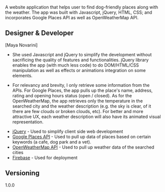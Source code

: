 

A website application that helps user to find dog-friendly places along with the weather. The app was built with Javascript, jQuery, HTML, CSS; and incorporates Google Places API as well as OpenWeatherMap API. 

## Designer & Developer

[Maya Novarini]


- She used Javascript and jQuery to simplify the development without sacrificing the quality of features and functionalities. jQuery library enables the app (with much less code) to do DOM/HTML/CSS manipulation as well as effects or animations integration on some elements. 

- For relevancy and brevity, I only retrieve some information from the APIs. For Google Places, the app pulls up the place's name, address, rating and opening hours status (open / closed). As for the OpenWeatherMap, the app retrieves only the temperature in the searched city and the weather description (e.g. the sky is clear, of it there are few clouds or broken clouds, etc). For better and more attractive UX, each weather description will also have its animated visual representation. 

* [jQuery](https://jquery.com/) - Used to simplify client side web development
* [Google Places API](https://developers.google.com/maps/documentation/javascript/places) - Used to pull up data of places based on certain keywords (a cafe, dog park and a vet).
* [OpenWeatherMap API](https://openweathermap.org/current) - Used to pull up weather data of the searched cities
* [Firebase](https://firebase.google.com/) - Used for deployment

## Versioning

1.0.0



